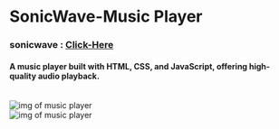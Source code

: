 # SonicWave-Music Player

<h3> sonicwave : <a href="https://sonicwave-1jay.vercel.app" target="_blank">Click-Here</a> </h3>
<h4>A music player built with HTML, CSS, and JavaScript, offering high-quality audio playback.</h4>
<br/>
<img src="https://jays3aws.s3.ap-south-1.amazonaws.com/assets/d1.png" alt="img of music player" />
<br/>
<img src="https://jays3aws.s3.ap-south-1.amazonaws.com/assets/d3.png" alt="img of music player"/>
